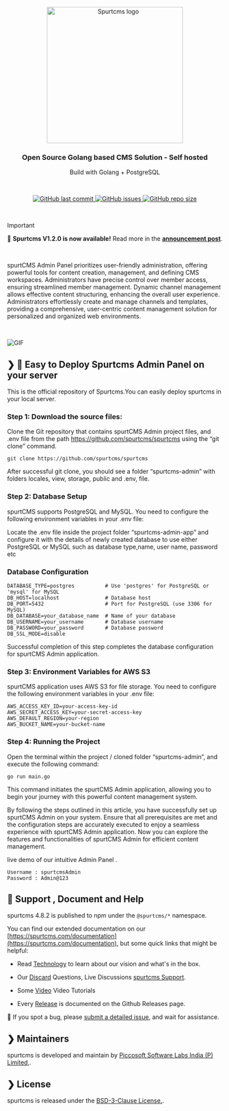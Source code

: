 
<p align="center">
  <a href="https://www.spurtcms.com/#gh-light-mode-only">
      <img src="https://www.spurtcms.com/public/img/v2-logo.png" width="318px" alt="Spurtcms logo" />
  </a>
   
</p>
<h3 align="center">Open Source Golang based CMS Solution - Self hosted </h3>
<p align="center"> Build with Golang + PostgreSQL</p>

<br />
<p align="center">
  <a href="https://github.com/spurtcms/spurtcms-admin/releases">
    <img src="https://img.shields.io/github/last-commit/spurtcms/deployment" alt="GitHub last commit" />
  </a>
  <a href="https://github.com/spurtcms/spurtcms-admin/issues">
    <img src="https://img.shields.io/github/issues/spurtcms/deployment" alt="GitHub issues" />
  </a>

  <a href="https://github.com/spurtcms/spurtcms-admin/releases">
    <img src="https://img.shields.io/github/repo-size/spurtcms/deployment?color=orange" alt="GitHub repo size" />
  </a>
</p>
<br />

> [!IMPORTANT]
> 🎉 <strong>Spurtcms V1.2.0 is now available!</strong> Read more in the <a target="_blank" href="https://www.spurtcms.com/spurtcms-change-log" rel="dofollow"><strong>announcement post</strong></a>.
<br />
<p>
spurtCMS Admin Panel prioritizes user-friendly administration, offering powerful tools for content creation, management, and defining CMS workspaces. Administrators have precise control over member access, ensuring streamlined member management. Dynamic channel management allows effective content structuring, enhancing the overall user experience. Administrators effortlessly create and manage channels and templates, providing a comprehensive, user-centric content management solution for personalized and organized web environments.
</p>
<br />

![GIF](https://dev.spurtcms.com/public/img/animated-gif-maker.gif)


## ❯  🚀 Easy to Deploy Spurtcms Admin Panel on your server

This is the official repository of Spurtcms.You can easily deploy spurtcms in your local server.

### Step 1: Download the source files:

Clone the Git repository that contains spurtCMS Admin project files, and .env file from the path https://github.com/spurtcms/spurtcms using the “git clone” command.

```
git clone https://github.com/spurtcms/spurtcms
```
After successful git clone, you should see a folder “spurtcms-admin” with folders locales, view, storage, public and  .env, file.


### Step 2: Database Setup

spurtCMS supports PostgreSQL and MySQL. You need to configure the following environment variables in your .env file:

Locate the .env file inside the project folder “spurtcms-admin-app” and configure it with the details of newly created database to use either PostgreSQL or MySQL such as database type,name, user name, password etc





### Database Configuration

```
DATABASE_TYPE=postgres          # Use 'postgres' for PostgreSQL or 'mysql' for MySQL
DB_HOST=localhost               # Database host
DB_PORT=5432                    # Port for PostgreSQL (use 3306 for MySQL)
DB_DATABASE=your_database_name  # Name of your database
DB_USERNAME=your_username       # Database username
DB_PASSWORD=your_password       # Database password
DB_SSL_MODE=disable

```






Successful completion of this step completes the database configuration for spurtCMS Admin application.

### Step 3: Environment Variables for AWS S3

spurtCMS application uses AWS S3 for file storage. You need to configure the following environment variables in your .env file:

```
AWS_ACCESS_KEY_ID=your-access-key-id
AWS_SECRET_ACCESS_KEY=your-secret-access-key
AWS_DEFAULT_REGION=your-region
AWS_BUCKET_NAME=your-bucket-name

```


### Step 4: Running the Project

Open the terminal within the project / cloned folder “spurtcms-admin”, and execute the following command:

```
go run main.go

```
This command initiates the spurtCMS Admin application, allowing you to begin your journey with this powerful content management system.

 

By following the steps outlined in this article, you have successfully set up spurtCMS Admin on your system. Ensure that all prerequisites are met and the configuration steps are accurately executed to enjoy a seamless experience with spurtCMS Admin application. Now you can explore the features and functionalities of spurtCMS Admin for efficient content management.


live demo of our intuitive Admin Panel .

```
Username : spurtcmsAdmin
Password : Admin@123
```


## 🤔 Support , Document and Help

spurtcms 4.8.2 is published to npm under the `@spurtcms/*` namespace.

You can find our extended documentation on our [https://spurtcms.com/documentation](https://spurtcms.com/documentation), but some quick links that might be helpful:

- Read [Technology](https://www.spurtcms.com/opensource-ecommerce-multivendor-nodejs-react-angular) to learn about our vision and what's in the box.

- Our [Discard](https://discord.com/invite/9TNgqUY24N) Questions, Live Discussions [spurtcms Support](https://picco.support).

- Some [Video](https://www.youtube.com/@spurtcms/videos) Video Tutorials 
- Every [Release](https://github.com/spurtcms/spurtcms-admin/releases) is documented on the Github Releases page.

🐞 If you spot a bug, please [submit a detailed issue](https://github.com/spurtcms/spurtcms-admin/issues/new), and wait for assistance.




## ❯ Maintainers
spurtcms is developed and maintain by [Piccosoft Software Labs India (P) Limited,](https://www.piccosoft.com).


## ❯ License

spurtcms is released under the [BSD-3-Clause License.](https://github.com/spurtcms/spurtcms/blob/master/LICENSE).



